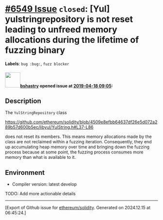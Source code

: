 # [\#6549 Issue](https://github.com/ethereum/solidity/issues/6549) `closed`: [Yul] yulstringrepository is not reset leading to unfreed memory allocations during the lifetime of fuzzing binary
**Labels**: `bug :bug:`, `fuzz blocker`


#### <img src="https://avatars.githubusercontent.com/u/2388185?v=4" width="50">[bshastry](https://github.com/bshastry) opened issue at [2019-04-18 09:05](https://github.com/ethereum/solidity/issues/6549):

## Description

The `YulStringRepository` class

https://github.com/ethereum/solidity/blob/4509e8efbb64637df26e5d072a289b57d600b5ec/libyul/YulString.h#L37-L86

does not reset its members. This means memory allocations made by the class are not reclaimed within a fuzzing iteration. Consequently, they end up accumulating heap memory over time and bringing down the fuzzing process because at some point, the fuzzing process consumes more memory than what is available to it.

## Environment

- Compiler version: latest develop

TODO: Add more actionable details




-------------------------------------------------------------------------------



[Export of Github issue for [ethereum/solidity](https://github.com/ethereum/solidity). Generated on 2024.12.15 at 06:45:24.]
